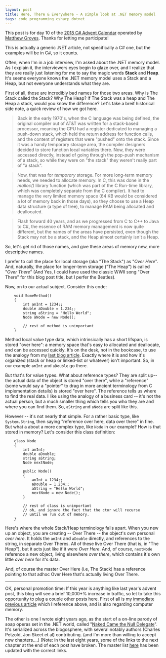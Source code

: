 ---layout: posttitle: Here, There & Everywhere - A simple look at .NET memory modeltags: code programming csharp dotnet---This post is for day 10  of the [2018 C# Advent Calendar](https://crosscuttingconcerns.com/The-Second-Annual-C-Advent) operated by [Matthew Groves](https://crosscuttingconcerns.com/). Thanks for letting me participate!This is actually a generic .NET article, not specifically a C# one, but the examples will be in C#, so it counts.Often, when I'm in a job interview, I'm asked about the .NET memory model.  As I explain it, the interviewers eyes begin to glaze over, and I realize that they are really just listening for me to say the magic words **Stack** and **Heap**.  It's seems everyone knows the .NET memory model uses a Stack and a Heap, but not everyone understands what they are.First of all, those are incredibly bad names for those two areas.  Why is The Stack called the Stack?  Why The Heap?  If The Stack was a heap and The Heap a stack, would you know the difference?   Let's take a breif historical side note,  a quick review of how we got here.  > Back in the early 1970's, when the C language was being defined, the original compiler out of AT&T was written for a stack-based processor, meaning the CPU had a register dedicated to managing a push-down stack, which held the return address for function calls, and the content of registers that were "pushed" onto the stack.  Since it was a handy temporary storage area, the compiler designers decided to store function local variables there.  Now, they were accessed directly, instead of going through the pop-push mechanism of a stack, so while they were on "the stack" they weren't really part of "a stack".> Now, that was for _temporary_ storage.  For more long-term memory needs, we needed to allocate memory.  In C, this was done in the *malloc()* library function (which was part of the C Run-time library, which was completely separate from the C compiler).  It had to manage the very limited memory space (64 KB would be considered a lot of memory back in those days), so they choose to use a Heap data structure (a type of tree), to manage RAM being allocated and deallocated.  > Flash forward 40 years, and as we progressed from C to C++ to Java to C#, the essence of RAM memory management is now quite different, but the names of the areas have persisted, even though the Stack may not be a stack, and the Heap almost certainly isn't a Heap.So, let's get rid of those names, and give these areas of memory new, more descriptive names.I prefer to call the place for local storage (aka "The Stack") as "*Over Here*".  And, naturally, the place for longer-term storage ("The Heap") is called "*Over There*"  (And Yes, I could have used the classic WWII song "Over There" for this blog post title, but I perfer the Beatles).Now, on to our actual subject.  Consider this code:        void SomeMethod()        {            int anInt = 1234;;            double aDouble = 1.234;;            string aString = "Hello World";            Node aNode = new Node();            // rest of method is unimportant        } Method local value type data, which intrinsically has a short lifspan, is stored "over here": a memory space that's easy to allocated and deallocate, and can be accessed quickly.  It's on the desk, not in the bookcase, to use the analogy from my [last blog article](https://honestillusion.com/2018/11/01/throwing-the-book-at-em-knowing-your-coumpter-storage.html).  Exactly where it is and how it's organized (stack or heap or linked-list or whatever) isn't important.  So, in our example `anInt` and `aDouble` go there.But that's for value types.  What about reference types?  They are split up-- the actual data of the object is stored "over there", while a "reference"  (some would say a "pointer" to drag in more ancient terminology from C implementation details) is stored "over here".  The reference tells us where to find the real data.  I like using the analogy of a business card -- it's not the actual person, but a much smaller thing which tells you who they are and where you can find them.  So, `aString` and `aNode` are split like this.However -- it's not nearly that simple.   For a rather basic type, like `System.String`, then saying "reference over here, data over there" in fine.  But what a about a more complex type, like `Node` in our example?  How is that stored in memory?  Let's consider this class definition:        class Node         {            int anInt;            double aDouble;            string aString;            Node nextNode;            public Node()            {                anInt = 1234;;                aDouble = 1.234;;                aString = "Hello World";                nextNode = new Node();            }            // rest of class is unimportant            // oh, and ignore the fact that the ctor will recurse            // until we run out of memory.        } Here's where the whole Stack/Heap terminology falls apart.  When you new up an object, you are creating -- Over There -- the object's own personal *over here*.  It holds the `anInt` and `aDouble` directly, and references to the string, in separate Over Theres.  All of these live Over There (that is, in "The Heap"), but it acts just like if it were *Over Here*.   And, of course, `nextNode` reference a new object, living elsewhere *over there*, which contains it's own little *over here* for it's data.And, of course the master Over Here (i.e, The Stack) has a reference pointing to that adhoc Over Here that's actually living Over There.---OK, personal promotion time:  If this year is anything like last year's advent post, this blog will see a brief 10,000+% increase in traffic, so let to take this opportunity to plug a couple other posts here.  First of all is my [immediate previous article](https://honestillusion.com/2018/11/01/throwing-the-book-at-em-knowing-your-coumpter-storage.html) which I reference above, and is also regarding computer memory. The other is one I wrote eight years ago, as the start of a on-line parody of soap operas set in the .NET world, called "[Naked Came the Null Delegate](https://honestillusion.com/2010/10/09/naked-came-the-null-delegate-chapter-1-i-disposable.html)".  It's serialized across the blogosphere, with several notably authors (Charles Petzold, Jon Skeet et al) contributing.  (and I'm more than willing to accept new chapters....)   (Note: in the last eight years, some of the links to the next chapter at the end of each post have broken.   The master list [here](https://nakedcamethenulldelegate.wordpress.com/2010/10/09/the-story/) has been updated with the correct links.